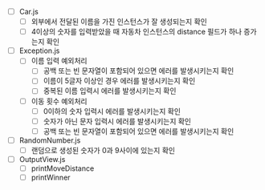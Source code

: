 - [ ] Car.js
  - [ ] 외부에서 전달된 이름을 가진 인스턴스가 잘 생성되는지 확인
  - [ ] 4이상의 숫자를 입력받았을 때 자동차 인스턴스의 distance 필드가 하나 증가는지 확인
- [ ] Exception.js
  - [ ] 이름 입력 예외처리
    - [ ] 공백 또는 빈 문자열이 포함되어 있으면 에러를 발생시키는지 확인
    - [ ] 이름이 5글자 이상인 경우 에러를 발생시키는지 확인
    - [ ] 중복된 이름 입력시 에러를 발생시키는지 확인
  - [ ] 이동 횟수 예외처리
    - [ ] 0이하의 숫자 입력시 에러를 발생시키는지 확인
    - [ ] 숫자가 아닌 문자 입력시 에러를 발생시키는지 확인
    - [ ] 공백 또는 빈 문자열이 포함되어 있으면 에러를 발생시키는지 확인
- [ ] RandomNumber.js
  - [ ] 랜덤으로 생성된 숫자가 0과 9사이에 있는지 확인
- [ ] OutputView.js
  - [ ] printMoveDistance
  - [ ] printWinner
